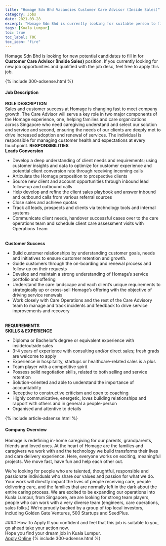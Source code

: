 ```yaml
---
title: "Homage Sdn Bhd Vacancies Customer Care Advisor (Inside Sales)" 
category: Jobs 
date: 2021-03-28 
excerpt: "Homage Sdn Bhd is currently looking for suitable person to fill in the Customer Care Advisor (Inside Sales) which based in Kuala Lumpur" 
tags: [Kuala Lumpur] 
toc: true 
toc_label: TOC 
toc_icon: "fire" 
--- 
```


<p>Homage Sdn Bhd is looking for new potential candidates to fill in for <b>Customer Care Advisor (Inside Sales)</b> position. If you currently looking for new job opportunities and qualified with the job desc, feel free to apply this job.
</p>{% include 300-adsense.html %} 
<div><div><h4>Job Description</h4></div><div><div><span><div><div><strong>ROLE DESCRIPTION</strong><br>Sales and customer success at Homage is changing fast to meet company growth. The Care Advisor will serve a key role in two major components of the Homage experience, one, helping families and care organizations across Singapore who need caregiving understand and select our solution and service and second, ensuring the needs of our clients are deeply met to drive increased adoption and renewal of services. The individual is responsible for managing customer health and expectations at every touchpoint.&#160;<strong>RESPONSIBILITIES</strong><br><strong>Leads Conversion</strong><ul><li>Develop a deep understanding of client needs and requirements; using customer insights and data to optimize for customer experience and potential client conversion rate through receiving incoming calls</li><li>Articulate the Homage proposition to prospective clients</li><li>Source new client and account opportunities through inbound lead follow-up and outbound calls</li><li>Help develop and refine the client sales playbook and answer inbound and outbound calls from various referral sources</li><li>Close sales and achieve quotas</li><li>Track all leads, prospects and clients via technology tools and internal systems</li><li>Communicate client needs, handover successful cases over to the care operations team and schedule client care assessment visits with Operations Team</li></ul><br><strong>Customer Success</strong><ul><li>Build customer relationships by understanding customer goals, needs and initiatives to ensure customer retention and growth.</li><li>Guide customers through the on-boarding and renewal process and follow up on their requests</li><li>Develop and maintain a strong understanding of Homage&#8217;s service portfolio and offering</li><li>Understand the care landscape and each client&#8217;s unique requirements to strategically up or cross-sell Homage&#8217;s offering with the objective of driving service renewals</li><li>Work closely with Care Operations and the rest of the Care Advisory team to manage and track incidents and feedback to drive service improvements and recovery</li></ul><br><strong>REQUIREMENTS</strong><br><strong>SKILLS &amp; EXPERIENCE</strong><ul><li>Diploma or Bachelor&#8217;s degree or equivalent experience with inside/outside sales</li><li>3-4 years of experience with consulting and/or direct sales; fresh grads are welcome to apply</li><li>Experience in hospitality, startups or healthcare-related sales is a plus</li><li>Team player with a competitive spirit</li><li>Possess solid negotiation skills, related to both selling and service retention</li><li>Solution-oriented and able to understand the importance of accountability</li><li>Receptive to constructive criticism and open to coaching</li><li>Highly communicative, energetic, loves building relationships and rapport with others and in general a people-person</li><li>Organised and attentive to details</li></ul></div></div></span></div></div></div> 
{% include article-adsense.html %} 
<div><div><h4>Company Overview</h4></div><div><div><span><div><p>Homage is redefining in-home caregiving for our parents, grandparents, friends and loved ones. At the heart of Homage are the families and caregivers we work with and the technology we build transforms their lives and care delivery experience. Here, everyone works on exciting, meaningful projects. We move fast, have fun and help each other out.</p><p>We&#8217;re looking for people who are talented, thoughtful, responsible and passionate individuals who share our values and passion for what we do. Your work will directly impact the lives of people receiving care, people delivering care, and the families that are normally left in the dark about the entire caring process. We are excited to be expanding our operations into Kuala Lumpur, from Singapore, are are looking for strong team players, people who can work with a very diverse team (engineers, care operations, sales folks.) We&#8217;re proudly backed by a group of top local investors, including Golden Gate Ventures, 500 Startups and SeedPlus.&#160;</p></div></span></div></div></div> 
#### How To Apply 
If you confident and feel that this job is suitable to you, go ahead take your action now. <br/> 
Hope you find your dream job in Kuala Lumpur. <br/> 
<a href="https://www.jobstreet.com.my/en/job/customer-care-advisor-inside-sales-4510651?jobId=jobstreet-my-job-4510651&" class="btn btn--info" target="_blank" rel="nofollow noopenner">Apply Online</a> 
{% include 300-adsense.html %} 